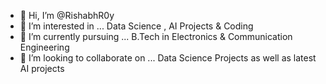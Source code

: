 - 👋 Hi, I’m @RishabhR0y
- 👀 I’m interested in ... Data Science , AI Projects & Coding
- 🌱 I’m currently pursuing ... B.Tech in Electronics & Communication Engineering
- 💞️ I’m looking to collaborate on ... Data Science Projects as well as latest AI projects

<!---
RishabhR0y/RishabhR0y is a ✨ special ✨ repository because its `README.md` (this file) appears on your GitHub profile.
You can click the Preview link to take a look at your changes.
--->
